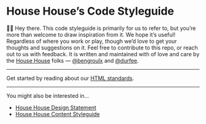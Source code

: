 # House House’s Code Styleguide

👋🏼 Hey there. This code styleguide is primarily for us to refer to, but you’re more than welcome to draw inspiration from it. We hope it’s useful! Regardless of where you work or play, though we’d love to get your thoughts and suggestions on it. Feel free to contribute to this repo, or reach out to us with feedback. It is written and maintained with of love and care by the [House House](http://house-house.design/) folks — [@bengroulx](https://github.com/bengroulx) and [@durfee](https://github.com/durfee/).

***

Get started by reading about our [HTML standards](/html/index.md).

***

You might also be interested in…

- [House House Design Statement](https://github.com/househouse/design-statement)
- [House House Content Styleguide](https://github.com/househouse/content-styleguide)
